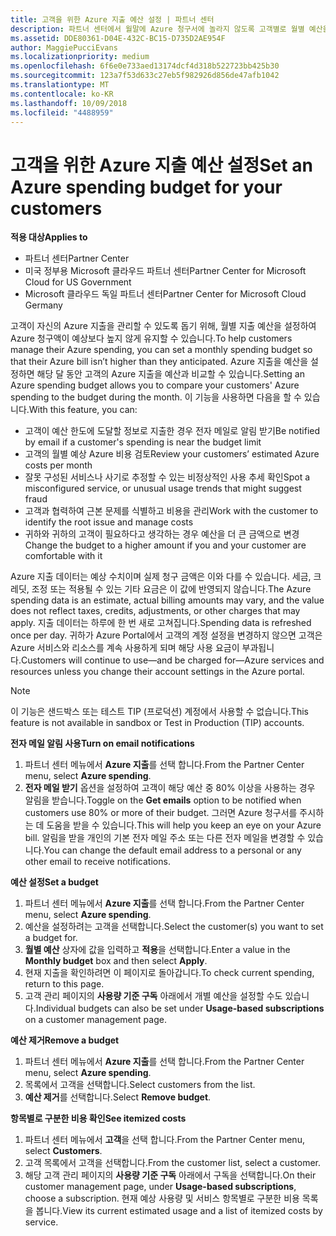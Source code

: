 ```yaml
---
title: 고객을 위한 Azure 지출 예산 설정 | 파트너 센터
description: 파트너 센터에서 월말에 Azure 청구서에 놀라지 않도록 고객별로 월별 예산을 설정할 수 있습니다.
ms.assetid: DDE80361-D04E-432C-BC15-D735D2AE954F
author: MaggiePucciEvans
ms.localizationpriority: medium
ms.openlocfilehash: 6f6e0e733aed13174dcf4d318b522723bb425b30
ms.sourcegitcommit: 123a7f53d633c27eb5f982926d856de47afb1042
ms.translationtype: MT
ms.contentlocale: ko-KR
ms.lasthandoff: 10/09/2018
ms.locfileid: "4488959"
---
```

# <a name="set-an-azure-spending-budget-for-your-customers"></a><span data-ttu-id="afe23-103">고객을 위한 Azure 지출 예산 설정</span><span class="sxs-lookup"><span data-stu-id="afe23-103">Set an Azure spending budget for your customers</span></span>

**<span data-ttu-id="afe23-104">적용 대상</span><span class="sxs-lookup"><span data-stu-id="afe23-104">Applies to</span></span>**

-  <span data-ttu-id="afe23-105">파트너 센터</span><span class="sxs-lookup"><span data-stu-id="afe23-105">Partner Center</span></span>
-  <span data-ttu-id="afe23-106">미국 정부용 Microsoft 클라우드 파트너 센터</span><span class="sxs-lookup"><span data-stu-id="afe23-106">Partner Center for Microsoft Cloud for US Government</span></span>
-  <span data-ttu-id="afe23-107">Microsoft 클라우드 독일 파트너 센터</span><span class="sxs-lookup"><span data-stu-id="afe23-107">Partner Center for Microsoft Cloud Germany</span></span>

<span data-ttu-id="afe23-108">고객이 자신의 Azure 지출을 관리할 수 있도록 돕기 위해, 월별 지출 예산을 설정하여 Azure 청구액이 예상보다 높지 않게 유지할 수 있습니다.</span><span class="sxs-lookup"><span data-stu-id="afe23-108">To help customers manage their Azure spending, you can set a monthly spending budget so that their Azure bill isn’t higher than they anticipated.</span></span> <span data-ttu-id="afe23-109">Azure 지출을 예산을 설정하면 해당 달 동안 고객의 Azure 지출을 예산과 비교할 수 있습니다.</span><span class="sxs-lookup"><span data-stu-id="afe23-109">Setting an Azure spending budget allows you to compare your customers' Azure spending to the budget during the month.</span></span> <span data-ttu-id="afe23-110">이 기능을 사용하면 다음을 할 수 있습니다.</span><span class="sxs-lookup"><span data-stu-id="afe23-110">With this feature, you can:</span></span> 

-   <span data-ttu-id="afe23-111">고객이 예산 한도에 도달할 정보로 지출한 경우 전자 메일로 알림 받기</span><span class="sxs-lookup"><span data-stu-id="afe23-111">Be notified by email if a customer's spending is near the budget limit</span></span>
-   <span data-ttu-id="afe23-112">고객의 월별 예상 Azure 비용 검토</span><span class="sxs-lookup"><span data-stu-id="afe23-112">Review your customers’ estimated Azure costs per month</span></span>
-   <span data-ttu-id="afe23-113">잘못 구성된 서비스나 사기로 추정할 수 있는 비정상적인 사용 추세 확인</span><span class="sxs-lookup"><span data-stu-id="afe23-113">Spot a misconfigured service, or unusual usage trends that might suggest fraud</span></span>
-   <span data-ttu-id="afe23-114">고객과 협력하여 근본 문제를 식별하고 비용을 관리</span><span class="sxs-lookup"><span data-stu-id="afe23-114">Work with the customer to identify the root issue and manage costs</span></span>
-   <span data-ttu-id="afe23-115">귀하와 귀하의 고객이 필요하다고 생각하는 경우 예산을 더 큰 금액으로 변경</span><span class="sxs-lookup"><span data-stu-id="afe23-115">Change the budget to a higher amount if you and your customer are comfortable with it</span></span>

<span data-ttu-id="afe23-116">Azure 지출 데이터는 예상 수치이며 실제 청구 금액은 이와 다를 수 있습니다. 세금, 크레딧, 조정 또는 적용될 수 있는 기타 요금은 이 값에 반영되지 않습니다.</span><span class="sxs-lookup"><span data-stu-id="afe23-116">The Azure spending data is an estimate, actual billing amounts may vary, and the value does not reflect taxes, credits, adjustments, or other charges that may apply.</span></span> <span data-ttu-id="afe23-117">지출 데이터는 하루에 한 번 새로 고쳐집니다.</span><span class="sxs-lookup"><span data-stu-id="afe23-117">Spending data is refreshed once per day.</span></span> <span data-ttu-id="afe23-118">귀하가 Azure Portal에서 고객의 계정 설정을 변경하지 않으면 고객은 Azure 서비스와 리소스를 계속 사용하게 되며 해당 사용 요금이 부과됩니다.</span><span class="sxs-lookup"><span data-stu-id="afe23-118">Customers will continue to use—and be charged for—Azure services and resources unless you change their account settings in the Azure portal.</span></span> 

> [!NOTE]  
> <span data-ttu-id="afe23-119">이 기능은 샌드박스 또는 테스트 TIP (프로덕션) 계정에서 사용할 수 없습니다.</span><span class="sxs-lookup"><span data-stu-id="afe23-119">This feature is not available in sandbox or Test in Production (TIP) accounts.</span></span>

**<span data-ttu-id="afe23-120">전자 메일 알림 사용</span><span class="sxs-lookup"><span data-stu-id="afe23-120">Turn on email notifications</span></span>**
1.  <span data-ttu-id="afe23-121">파트너 센터 메뉴에서 **Azure 지출**를 선택 합니다.</span><span class="sxs-lookup"><span data-stu-id="afe23-121">From the Partner Center menu, select **Azure spending**.</span></span>
2.  <span data-ttu-id="afe23-122">**전자 메일 받기** 옵션을 설정하여 고객이 해당 예산 중 80% 이상을 사용하는 경우 알림을 받습니다.</span><span class="sxs-lookup"><span data-stu-id="afe23-122">Toggle on the **Get emails** option to be notified when customers use 80% or more of their budget.</span></span> <span data-ttu-id="afe23-123">그러면 Azure 청구서를 주시하는 데 도움을 받을 수 있습니다.</span><span class="sxs-lookup"><span data-stu-id="afe23-123">This will help you keep an eye on your Azure bill.</span></span> <span data-ttu-id="afe23-124">알림을 받을 개인의 기본 전자 메일 주소 또는 다른 전자 메일을 변경할 수 있습니다.</span><span class="sxs-lookup"><span data-stu-id="afe23-124">You can change the default email address to a personal or any other email to receive notifications.</span></span>

**<span data-ttu-id="afe23-125">예산 설정</span><span class="sxs-lookup"><span data-stu-id="afe23-125">Set a budget</span></span>**
1.  <span data-ttu-id="afe23-126">파트너 센터 메뉴에서 **Azure 지출**를 선택 합니다.</span><span class="sxs-lookup"><span data-stu-id="afe23-126">From the Partner Center menu, select **Azure spending**.</span></span>
2.  <span data-ttu-id="afe23-127">예산을 설정하려는 고객을 선택합니다.</span><span class="sxs-lookup"><span data-stu-id="afe23-127">Select the customer(s) you want to set a budget for.</span></span> 
3. <span data-ttu-id="afe23-128">**월별 예산** 상자에 값을 입력하고 **적용**을 선택합니다.</span><span class="sxs-lookup"><span data-stu-id="afe23-128">Enter a value in the **Monthly budget** box and then select **Apply**.</span></span>
4.  <span data-ttu-id="afe23-129">현재 지출을 확인하려면 이 페이지로 돌아갑니다.</span><span class="sxs-lookup"><span data-stu-id="afe23-129">To check current spending, return to this page.</span></span>
5.  <span data-ttu-id="afe23-130">고객 관리 페이지의 **사용량 기준 구독** 아래에서 개별 예산을 설정할 수도 있습니다.</span><span class="sxs-lookup"><span data-stu-id="afe23-130">Individual budgets can also be set under **Usage-based subscriptions** on a customer management page.</span></span>

**<span data-ttu-id="afe23-131">예산 제거</span><span class="sxs-lookup"><span data-stu-id="afe23-131">Remove a budget</span></span>**
1.  <span data-ttu-id="afe23-132">파트너 센터 메뉴에서 **Azure 지출**를 선택 합니다.</span><span class="sxs-lookup"><span data-stu-id="afe23-132">From the Partner Center menu, select **Azure spending**.</span></span>
2.  <span data-ttu-id="afe23-133">목록에서 고객을 선택합니다.</span><span class="sxs-lookup"><span data-stu-id="afe23-133">Select customers from the list.</span></span>
3.  <span data-ttu-id="afe23-134">**예산 제거**를 선택합니다.</span><span class="sxs-lookup"><span data-stu-id="afe23-134">Select **Remove budget**.</span></span>

**<span data-ttu-id="afe23-135">항목별로 구분한 비용 확인</span><span class="sxs-lookup"><span data-stu-id="afe23-135">See itemized costs</span></span>**
1.  <span data-ttu-id="afe23-136">파트너 센터 메뉴에서 **고객**을 선택 합니다.</span><span class="sxs-lookup"><span data-stu-id="afe23-136">From the Partner Center menu, select **Customers**.</span></span>
2.  <span data-ttu-id="afe23-137">고객 목록에서 고객을 선택합니다.</span><span class="sxs-lookup"><span data-stu-id="afe23-137">From the customer list, select a customer.</span></span>
3.  <span data-ttu-id="afe23-138">해당 고객 관리 페이지의 **사용량 기준 구독** 아래에서 구독을 선택합니다.</span><span class="sxs-lookup"><span data-stu-id="afe23-138">On their customer management page, under **Usage-based subscriptions**, choose a subscription.</span></span> <span data-ttu-id="afe23-139">현재 예상 사용량 및 서비스 항목별로 구분한 비용 목록을 봅니다.</span><span class="sxs-lookup"><span data-stu-id="afe23-139">View its current estimated usage and a list of itemized costs by service.</span></span>


 

 



